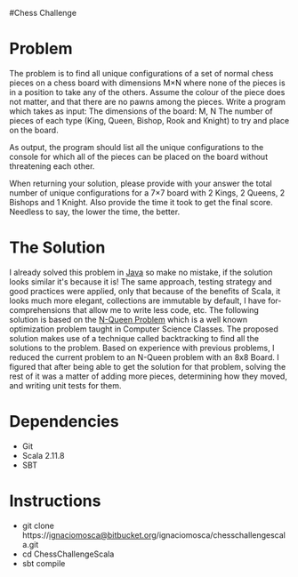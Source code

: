 #Chess Challenge

# Problem
The problem is to find all unique configurations of a set of normal chess pieces on a chess board with dimensions M×N where none of the pieces is in a position to take any of the others. Assume the colour of the piece does not matter, and that there are no pawns among the pieces.
Write a program which takes as input:
The dimensions of the board: M, N
The number of pieces of each type (King, Queen, Bishop, Rook and Knight) to try and place on the board.

As output, the program should list all the unique configurations to the console for which all of the pieces can be placed on the board without threatening each other.

When returning your solution, please provide with your answer the total number of unique configurations for a 7×7 board with 2 Kings, 2 Queens, 2 Bishops and 1 Knight. Also provide the time it took to get the final score. Needless to say, the lower the time, the better.

# The Solution

I already solved this problem in [Java](https://github.com/ignaciomosca/ChessChallenge) so make no mistake, if the solution looks similar it's because it is!
The same approach, testing strategy and good practices were applied, only that because of the benefits of Scala, it looks much more elegant, collections are immutable by default, I have for-comprehensions that allow me to write less code, etc. 
The following solution is based on the [N-Queen Problem](https://developers.google.com/optimization/puzzles/queens) which is a well known optimization problem taught in Computer Science Classes. The proposed solution makes use of a technique called backtracking to find all the solutions to the problem.
Based on experience with previous problems, I reduced the current problem to an N-Queen problem with an 8x8 Board. I figured that after being able to get the solution for that problem, solving the rest of it was a matter of adding more pieces, determining how they moved, and writing unit tests for them.


# Dependencies

* Git
* Scala 2.11.8
* SBT


# Instructions

* git clone https://ignaciomosca@bitbucket.org/ignaciomosca/chesschallengescala.git
* cd ChessChallengeScala
* sbt compile

